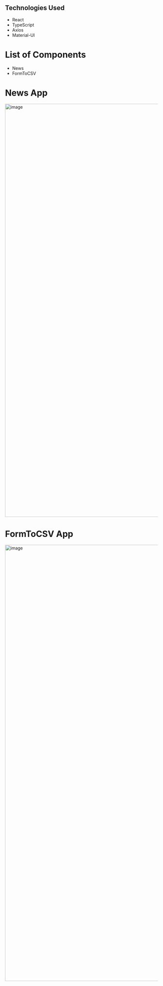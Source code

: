 ## Technologies Used
- React
- TypeScript
- Axios
- Material-UI

# List of Components
- News
- FormToCSV

# News App

<img width="1227" height="1363" alt="image" src="https://github.com/user-attachments/assets/0a443a3f-ac9f-4446-bc1b-c46b09119639" />

# FormToCSV App

<img width="2264" height="1439" alt="image" src="https://github.com/user-attachments/assets/b1e47286-2f53-4795-a4c1-f32778eb7b6d" />



